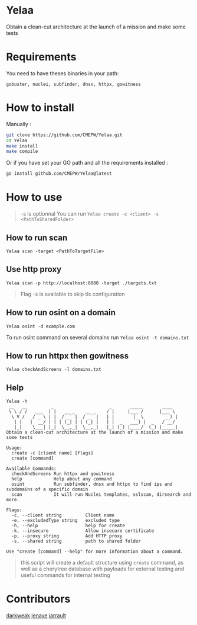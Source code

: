 # Yelaa

Obtain a clean-cut architecture at the launch of a mission and make some tests

# Requirements

You need to have theses binaries in your path:
```
gobuster, nuclei, subfinder, dnsx, httpx, gowitness
```

# How to install

Manually :
```bash
git clone https://github.com/CMEPW/Yelaa.git
cd Yelaa
make install
make compile
```

Or if you have set your GO path and all the requirements installed :
```bash
go install github.com/CMEPW/Yelaa@latest
```

# How to use 
>-s is optionnal
You can run `Yelaa create -c <client> -s <PathToSharedFolder>`

## How to run scan 

`Yelaa scan -target <PathToTargetFile>`

## Use http proxy

`Yelaa scan -p http://localhost:8080 -target ./targets.txt`

>Flag `-k` is available to skip tls configuration

## How to run osint on a domain

`Yelaa osint -d example.com`

To run osint command on several domains run `Yelaa osint -t domains.txt`

## How to run httpx then gowitness

`Yelaa checkAndScreens -l domains.txt`

## Help 

``` 
Yelaa -h
 __   __         _                     _       _____       ____
 \ \ / /   ___  | |   __ _    __ _    / |     |___ /      |___ \
  \ V /   / _ \ | |  / _` |  / _` |   | |       |_ \        __) |
   | |   |  __/ | | | (_| | | (_| |   | |  _   ___) |  _   / __/
   |_|    \___| |_|  \__,_|  \__,_|   |_| (_) |____/  (_) |_____|
Obtain a clean-cut architecture at the launch of a mission and make some tests

Usage:
  create -c [client name] [flags]
  create [command]

Available Commands:
  checkAndScreens Run httpx and gowitness
  help            Help about any command
  osint           Run subfinder, dnsx and httpx to find ips and subdomains of a specific domain
  scan            It will run Nuclei templates, sslscan, dirsearch and more.

Flags:
  -c, --client string         Client name
  -e, --excludedType string   excluded type
  -h, --help                  help for create
  -k, --insecure              Allow insecure certificate
  -p, --proxy string          Add HTTP proxy
  -s, --shared string         path to shared folder

Use "create [command] --help" for more information about a command.

``` 

>this script will create a default structure using `create` command, as well as a cherytree database with payloads for external testing and useful commands for internal testing

# Contributors

[darkweak](https://github.com/darkweak)
[jenaye](https://github.com/jenaye)
[jarrault](https://github.com/jarrault)
